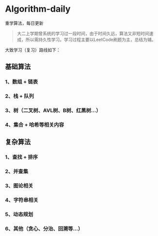 # Algorithm-daily
重学算法，每日更新  
> 大二上学期曾系统的学习过一段时间，由于时间久远，算法又非短时间速成，所以需持久性学习。学习过程主要以LeetCode刷题为主，总结为辅。    
  
大致学习（复习）路线如下：
## 基础算法
### 1、数组 + 链表
### 2、栈 + 队列
### 3、树（二叉树、AVL树、B树、红黑树...）
### 4、集合 + 哈希等相关内容
## 复杂算法
### 1、查找 + 排序
### 2、并查集
### 3、图论相关
### 4、字符串相关
### 5、动态规划
### 6、其他（贪心、分治、回溯等...）
